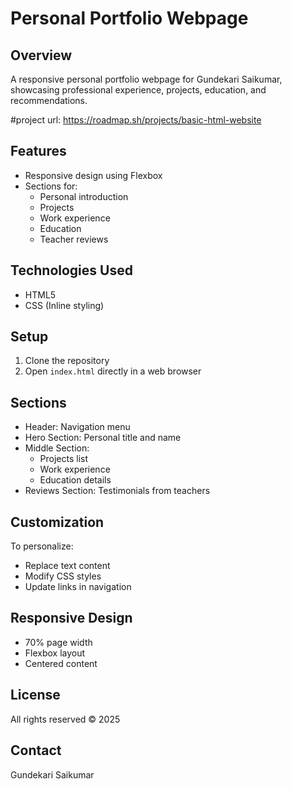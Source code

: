 # Personal Portfolio Webpage

## Overview

A responsive personal portfolio webpage for Gundekari Saikumar, showcasing professional experience, projects, education, and recommendations.

#project url: https://roadmap.sh/projects/basic-html-website

## Features

- Responsive design using Flexbox
- Sections for:
  - Personal introduction
  - Projects
  - Work experience
  - Education
  - Teacher reviews

## Technologies Used

- HTML5
- CSS (Inline styling)

## Setup

1. Clone the repository
2. Open `index.html` directly in a web browser

## Sections

- Header: Navigation menu
- Hero Section: Personal title and name
- Middle Section:
  - Projects list
  - Work experience
  - Education details
- Reviews Section: Testimonials from teachers

## Customization

To personalize:

- Replace text content
- Modify CSS styles
- Update links in navigation

## Responsive Design

- 70% page width
- Flexbox layout
- Centered content

## License

All rights reserved © 2025

## Contact

Gundekari Saikumar
